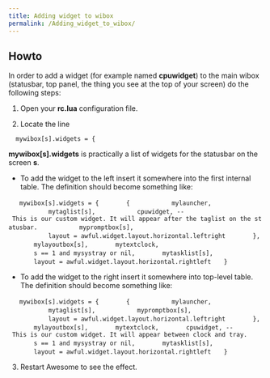 ```yaml
---
title: Adding widget to wibox
permalink: /Adding_widget_to_wibox/
---
```


Howto
-----

In order to add a widget (for example named **cpuwidget**) to the main wibox (statusbar, top panel, the thing you see at the top of your screen) do the following steps:

1. Open your **rc.lua** configuration file.

2. Locate the line

`  mywibox[s].widgets = {`

**mywibox\[s\].widgets** is practically a list of widgets for the statusbar on the screen **s**.

-   To add the widget to the left insert it somewhere into the first internal table. The definition should become something like:

`   mywibox[s].widgets = {`
`       {`
`           mylauncher,`
`           mytaglist[s],`
`           cpuwidget, -- This is our custom widget. It will appear after the taglist on the statusbar.`
`           mypromptbox[s],`
`           layout = awful.widget.layout.horizontal.leftright`
`       },`
`       mylayoutbox[s],`
`       mytextclock,`
`       s == 1 and mysystray or nil,`
`       mytasklist[s],`
`       layout = awful.widget.layout.horizontal.rightleft`
`   }`

-   To add the widget to the right insert it somewhere into top-level table. The definition should become something like:

`   mywibox[s].widgets = {`
`       {`
`           mylauncher,`
`           mytaglist[s],`
`           mypromptbox[s],`
`           layout = awful.widget.layout.horizontal.leftright`
`       },`
`       mylayoutbox[s],`
`       mytextclock,`
`       cpuwidget, -- This is our custom widget. It will appear between clock and tray.`
`       s == 1 and mysystray or nil,`
`       mytasklist[s],`
`       layout = awful.widget.layout.horizontal.rightleft`
`   }`

3. Restart Awesome to see the effect.
